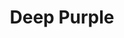 ---
title: "Deep Purple"
summary: "Hard Rock band from England, United Kingdom. The band formed in 1968. Along with Led Zeppelin and Black Sabbath, they are considered to be among the pioneers of heavy metal and modern hard rock, although some band members believe that their music cannot be categorised as belonging to any one genre. They were once listed by the Guinness Book of World Records as \"the loudest pop group\", and have sold over 100 million albums worldwide. Deep Purple were ranked #22 on VH1's Greatest Artists of Hard Rock programme. Deep Purple were inducted into the Rock and Roll Hall of Fame in 2016."
image: "deep-purple.jpg"
---